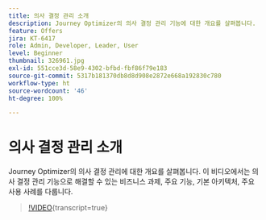 ```yaml
---
title: 의사 결정 관리 소개
description: Journey Optimizer의 의사 결정 관리 기능에 대한 개요를 살펴봅니다.
feature: Offers
jira: KT-6417
role: Admin, Developer, Leader, User
level: Beginner
thumbnail: 326961.jpg
exl-id: 551cce3d-58e9-4302-bfbd-fbf86f79e183
source-git-commit: 5317b181370db8d8d908e2872e668a192830c780
workflow-type: ht
source-wordcount: '46'
ht-degree: 100%

---
```


# 의사 결정 관리 소개

Journey Optimizer의 의사 결정 관리에 대한 개요를 살펴봅니다. 이 비디오에서는 의사 결정 관리 기능으로 해결할 수 있는 비즈니스 과제, 주요 기능, 기본 아키텍처, 주요 사용 사례를 다룹니다.

>[!VIDEO](https://video.tv.adobe.com/v/340417?quality=12&learn=on&captions=kor){transcript=true}



